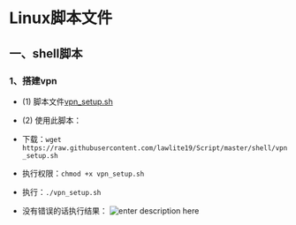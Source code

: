 Linux脚本文件
====================
## 一、shell脚本
### 1、搭建vpn
- (1) 脚本文件[vpn_setup.sh](/shell/vpn_setup.sh)
- (2) 使用此脚本：
 - 下载：`wget https://raw.githubusercontent.com/lawlite19/Script/master/shell/vpn_setup.sh`
 - 执行权限：`chmod +x vpn_setup.sh`
 - 执行：`./vpn_setup.sh`
- 没有错误的话执行结果：
![enter description here][1]

  [1]: ./images/vpn_setup_01.png "vpn_setup_01.png"